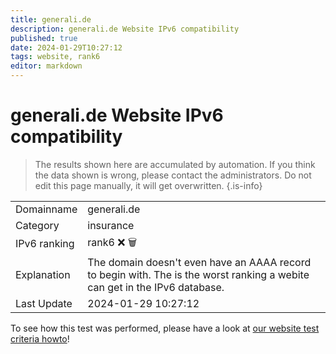 ```yaml
---
title: generali.de
description: generali.de Website IPv6 compatibility
published: true
date: 2024-01-29T10:27:12
tags: website, rank6
editor: markdown
---
```


# generali.de Website IPv6 compatibility

> The results shown here are accumulated by automation. If you think the data shown is wrong, please contact the administrators. 
> Do not edit this page manually, it will get overwritten.
{.is-info}


|   |   |
| - | - |
| Domainname | generali.de
| Category | insurance |
| IPv6 ranking | rank6 :x: :wastebasket: |
| Explanation | The domain doesn't even have an AAAA record to begin with. The is the worst ranking a webite can get in the IPv6 database. |
| Last Update | 2024-01-29 10:27:12 |

To see how this test was performed, please have a look at [our website test criteria howto](/howto/testcriteria/website)!

